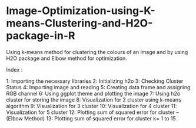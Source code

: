 # Image-Optimization-using-K-means-Clustering-and-H2O-package-in-R

Using k-means method for clustering the colours of an image and by using H2O package and Elbow method for optimization.

Index :

1: Importing the necessary libraries
2: Initializing h2o 
3: Checking Cluster Status
4: Importing image and reading 
5: Creating data frame and assigning RGB channel
6: Using ggplot theme and plotting the image
7: Using h2o cluster for storing the image
8: Visualization for 2 cluster using k-means algorithm
9: Visualization for 3 cluster
10: Visualization for 4 cluster
11: Visualization for 5 cluster
12: Plotting sum of squared error for cluster – (Elbow Method) 
13: Plotting sum of squared error for cluster k= 1 to 15
